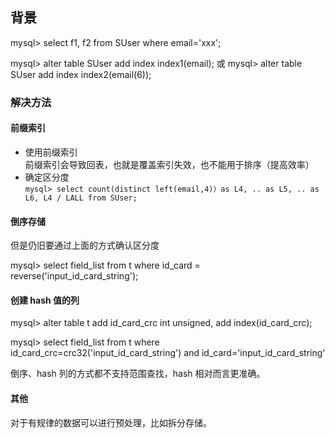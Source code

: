 

## 背景

mysql> select f1, f2 from SUser where email='xxx';


mysql> alter table SUser add index index1(email);
或
mysql> alter table SUser add index index2(email(6));

### 解决方法

#### 前缀索引

- 使用前缀索引  
  前缀索引会导致回表，也就是覆盖索引失效，也不能用于排序（提高效率）  
- 确定区分度  
  `mysql> select count(distinct left(email,4)）as L4, .. as L5, .. as L6, L4 / LALL from SUser;`  

#### 倒序存储

但是仍旧要通过上面的方式确认区分度  

mysql> select field_list from t where id_card = reverse('input_id_card_string');

#### 创建 hash 值的列

mysql> alter table t add id_card_crc int unsigned, add index(id_card_crc);

mysql> select field_list from t where id_card_crc=crc32('input_id_card_string') and id_card='input_id_card_string'

倒序、hash 列的方式都不支持范围查找，hash 相对而言更准确。  

#### 其他

对于有规律的数据可以进行预处理，比如拆分存储。  
